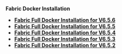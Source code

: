 <strong>Fabric Docker Installation<strong>

<ul>
<li><a href="/articles/98_maintenance_and_operational/Installations/Docker/Fabric/Fabric_Full_Docker_Install_V6.5.6.md">Fabric Full Docker Installation for V6.5.6</a></li>      
<li><a href="/articles/98_maintenance_and_operational/Installations/Docker/Fabric/Fabric_Full_Docker_Install_V6.5.5.md">Fabric Full Docker Installation for V6.5.5</a></li>
<li><a href="/articles/98_maintenance_and_operational/Installations/Docker/Fabric/Fabric_Full_Docker_Install_V6.5.4.md">Fabric Full Docker Installation for V6.5.4</a></li>
<li><a href="/articles/98_maintenance_and_operational/Installations/Docker/Fabric/Fabric_Full_Docker_Install_V6.5.3.md">Fabric Full Docker Installation for V6.5.3</a></li>
<li><a href="/articles/98_maintenance_and_operational/Installations/Docker/Fabric/Fabric_Full_Docker_Install_V6.5.2.md">Fabric Full Docker Installation for V6.5.2</a></li>

</ul>

